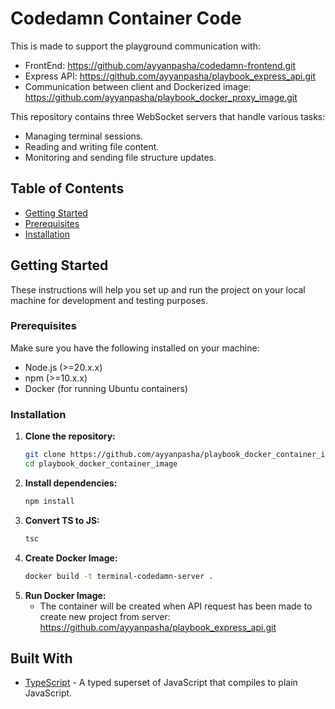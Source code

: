# Codedamn Container Code

This is made to support the playground communication with:
- FrontEnd: https://github.com/ayyanpasha/codedamn-frontend.git
- Express API: https://github.com/ayyanpasha/playbook_express_api.git
- Communication between client and Dockerized image: https://github.com/ayyanpasha/playbook_docker_proxy_image.git

This repository contains three WebSocket servers that handle various tasks:
- Managing terminal sessions.
- Reading and writing file content.
- Monitoring and sending file structure updates.

## Table of Contents

- [Getting Started](#getting-started)
- [Prerequisites](#prerequisites)
- [Installation](#installation)

## Getting Started

These instructions will help you set up and run the project on your local machine for development and testing purposes.

### Prerequisites

Make sure you have the following installed on your machine:

- Node.js (>=20.x.x)
- npm (>=10.x.x)
- Docker (for running Ubuntu containers)

### Installation

1. **Clone the repository:**
   ```bash
   git clone https://github.com/ayyanpasha/playbook_docker_container_image.git
   cd playbook_docker_container_image

2. **Install dependencies:**
   ```bash
   npm install

3. **Convert TS to JS:**
    ```bash
    tsc

4. **Create Docker Image:**
    ```bash
    docker build -t terminal-codedamn-server .

5. **Run Docker Image:**
    - The container will be created when API request has been made to create new project from server: https://github.com/ayyanpasha/playbook_express_api.git

## Built With

- [TypeScript](https://www.typescriptlang.org/) - A typed superset of JavaScript that compiles to plain JavaScript.